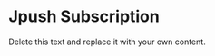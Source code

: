                           

Jpush Subscription
==================

Delete this text and replace it with your own content.
